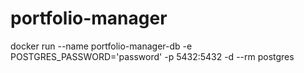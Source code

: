 # portfolio-manager

docker run --name portfolio-manager-db -e POSTGRES_PASSWORD='password' -p 5432:5432 -d --rm postgres